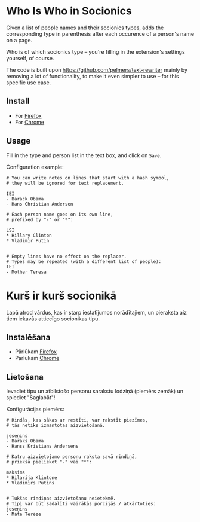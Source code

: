 # Who Is Who in Socionics

Given a list of people names and their socionics types, adds the corresponding type in parenthesis after each occurence of a person's name on a page.

Who is of which socionics type – you're filling in the extension's settings yourself, of course.

The code is built upon https://github.com/pelmers/text-rewriter mainly by removing a lot of functionality, to make it even simpler to use – for this specific use case.

## Install

* For [Firefox](https://addons.mozilla.org/en-US/firefox/addon/who-is-who-in-socionics/)
* For [Chrome](https://chrome.google.com/webstore/detail/who-is-who-in-socionics/edgafhhkoaeojfhofmfnkffppnjbboli?hl=en)

## Usage

Fill in the type and person list in the text box, and click on `Save`.

Configuration example:

```
# You can write notes on lines that start with a hash symbol,
# they will be ignored for text replacement.

IEI
- Barack Obama
- Hans Christian Andersen

# Each person name goes on its own line,
# prefixed by "-" or "*":

LSI
* Hillary Clinton
* Vladimir Putin


# Empty lines have no effect on the replacer.
# Types may be repeated (with a different list of people):
IEI
- Mother Teresa
```

# Kurš ir kurš socionikā

Lapā atrod vārdus, kas ir starp iestatījumos norādītajiem, un pieraksta aiz tiem iekavās attiecīgo socionikas tipu.

## Instalēšana

* Pārlūkam [Firefox](https://addons.mozilla.org/lv/firefox/addon/who-is-who-in-socionics/)
* Pārlūkam [Chrome](https://chrome.google.com/webstore/detail/who-is-who-in-socionics/edgafhhkoaeojfhofmfnkffppnjbboli?hl=lv)

## Lietošana

Ievadiet tipu un atbilstošo personu sarakstu lodziņā (piemērs zemāk) un spiediet &quot;Saglabāt&quot;!</p>

Konfigurācijas piemērs:

```
# Rindās, kas sākas ar restīti, var rakstīt piezīmes,
# tās netiks izmantotas aizvietošanā.

jeseņins
- Baraks Obama
- Hanss Kristians Andersens

# Katru aizvietojamo personu raksta savā rindiņā,
# priekšā pieliekot "-" vai "*":

maksims
* Hilarija Klintone
* Vladimirs Putins


# Tukšas rindiņas aizvietošanu neietekmē.
# Tipi var būt sadalīti vairākās porcijās / atkārtoties:
jeseņins
- Māte Terēze
```
